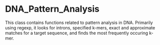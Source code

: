 # DNA_Pattern_Analysis
 This class contains functions related to pattern analysis in DNA. Primarily using regexp, it looks for introns, specified k-mers, exact and approximate matches for a target sequence, and finds the most frequently occuring k-mer. 
